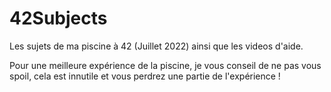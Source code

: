 # 42Subjects
Les sujets de ma piscine à 42 (Juillet 2022) ainsi que les videos d'aide.

Pour une meilleure expérience de la piscine, je vous conseil de ne pas vous spoil, cela est innutile et vous perdrez une partie de l'expérience !
